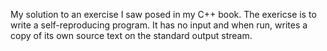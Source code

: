 My solution to an exercise I saw posed in my C++ book.
The exericse is to write a self-reproducing program. It has no input and when run, writes a copy of its own source text on the standard output stream.
